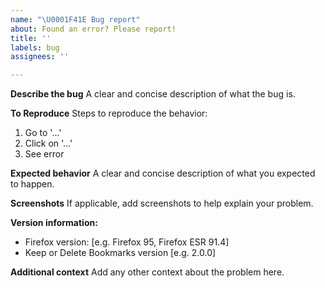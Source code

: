 ```yaml
---
name: "\U0001F41E Bug report"
about: Found an error? Please report!
title: ''
labels: bug
assignees: ''

---
```


**Describe the bug**
A clear and concise description of what the bug is.

**To Reproduce**
Steps to reproduce the behavior:
1. Go to '…'
2. Click on '…'
3. See error

**Expected behavior**
A clear and concise description of what you expected to happen.

**Screenshots**
If applicable, add screenshots to help explain your problem.

**Version information:**
 - Firefox version: [e.g. Firefox 95, Firefox ESR 91.4]
 - Keep or Delete Bookmarks version [e.g. 2.0.0]

**Additional context**
Add any other context about the problem here.
